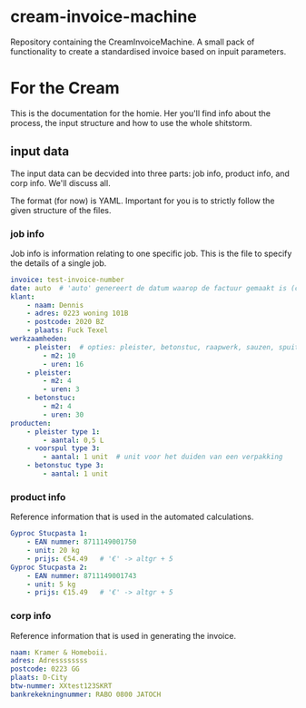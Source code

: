 # cream-invoice-machine

Repository containing the CreamInvoiceMachine. A small pack of functionality to create a standardised invoice based on inpuit parameters.


# For the Cream
This is the documentation for the homie. Her you'll find info about the process, the input structure and how to use the whole shitstorm.

## input data
The input data can be decvided into three parts: job info, product info, and corp info. We'll discuss all.

The format (for now) is YAML. Important for you is to strictly follow the given structure of the files.

### job info
Job info is information relating to one specific job. This is the file to specify the details of a single job.
```yaml
invoice: test-invoice-number
date: auto  # 'auto' genereert de datum waarop de factuur gemaakt is (code gerund is)
klant:
    - naam: Dennis
    - adres: 0223 woning 101B
    - postcode: 2020 BZ
    - plaats: Fuck Texel
werkzaamheden:
    - pleister:  # opties: pleister, betonstuc, raapwerk, sauzen, spuitklaar
        - m2: 10
        - uren: 16
    - pleister:
        - m2: 4
        - uren: 3
    - betonstuc:
        - m2: 4
        - uren: 30
producten:
    - pleister type 1:
        - aantal: 0,5 L
    - voorspul type 3:
        - aantal: 1 unit  # unit voor het duiden van een verpakking    
    - betonstuc type 3:
        - aantal: 1 unit  
```

### product info
Reference information that is used in the automated calculations.

```yaml
Gyproc Stucpasta 1:
    - EAN nummer: 8711149001750
    - unit: 20 kg
    - prijs: €54.49   # '€' -> altgr + 5
Gyproc Stucpasta 2:
    - EAN nummer: 8711149001743
    - unit: 5 kg
    - prijs: €15.49   # '€' -> altgr + 5
```

### corp info

Reference information that is used in generating the invoice.
```yaml
naam: Kramer & Homeboii.
adres: Adressssssss
postcode: 0223 GG
plaats: D-City
btw-nummer: XXtest123SKRT
bankrekekningnummer: RABO 0800 JATOCH
```
